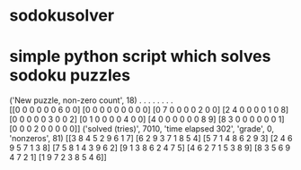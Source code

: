 # sodokusolver
# simple python script which solves sodoku puzzles
('New puzzle, non-zero count', 18)
. . . . . . . .  
[[0 0 0 0 0 0 6 0 0]
 [0 0 0 0 0 0 0 0 0]
 [0 7 0 0 0 0 2 0 0]
 [2 4 0 0 0 0 1 0 8]
 [0 0 0 0 0 3 0 0 2]
 [0 1 0 0 0 0 4 0 0]
 [4 0 0 0 0 0 0 8 9]
 [8 3 0 0 0 0 0 0 1]
 [0 0 0 2 0 0 0 0 0]]
('solved (tries)', 7010, 'time elapsed   302', 'grade', 0, 'nonzeros', 81)
[[3 8 4 5 2 9 6 1 7]
 [6 2 9 3 7 1 8 5 4]
 [5 7 1 4 8 6 2 9 3]
 [2 4 6 9 5 7 1 3 8]
 [7 5 8 1 4 3 9 6 2]
 [9 1 3 8 6 2 4 7 5]
 [4 6 2 7 1 5 3 8 9]
 [8 3 5 6 9 4 7 2 1]
 [1 9 7 2 3 8 5 4 6]]
